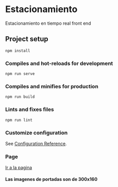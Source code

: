 # Estacionamiento
Estacionamiento en tiempo real front end

## Project setup
```
npm install
```

### Compiles and hot-reloads for development
```
npm run serve
```

### Compiles and minifies for production
```
npm run build
```

### Lints and fixes files
```
npm run lint
```

### Customize configuration
See [Configuration Reference](https://cli.vuejs.org/config/).

### Page
[Ir a la pagina](https://estacionamiento-en-tiempo-real.herokuapp.com/)
#### Las imagenes de portadas son de 300x160